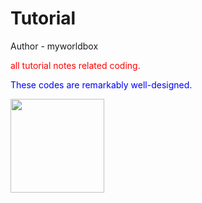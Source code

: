 # Tutorial

Author - myworldbox

<span style="color: red;">all tutorial notes related coding.</span>

<span style="color: blue;">These codes are remarkably well-designed.</span>
                                                                 
<div style="display: flex;">
  <a href="https://github.com/myworldbox">
    <img src="https://myworldbox.github.io/resource/image/portrait/VL_0.jpeg" height="150" width="150">
  </a>
</div>